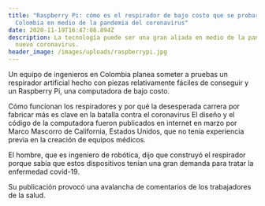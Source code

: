 ```yaml
---
title: "Raspberry Pi: cómo es el respirador de bajo costo que se probará en
  Colombia en medio de la pandemia del coronavirus"
date: 2020-11-19T16:47:08.894Z
description: La tecnología puede ser una gran aliada en medio de la pandemia del
  nuevo coronavirus.
header_image: /images/uploads/raspberrypi.jpg
---
```

Un equipo de ingenieros en Colombia planea someter a pruebas un respirador artificial hecho con piezas relativamente fáciles de conseguir y un Raspberry Pi, una computadora de bajo costo.

Cómo funcionan los respiradores y por qué la desesperada carrera por fabricar más es clave en la batalla contra el coronavirus El diseño y el código de la computadora fueron publicados en internet en marzo por Marco Mascorro de California, Estados Unidos, que no tenía experiencia previa en la creación de equipos médicos.

El hombre, que es ingeniero de robótica, dijo que construyó el respirador porque sabía que estos dispositivos tenían una gran demanda para tratar la enfermedad covid-19.

Su publicación provocó una avalancha de comentarios de los trabajadores de la salud.